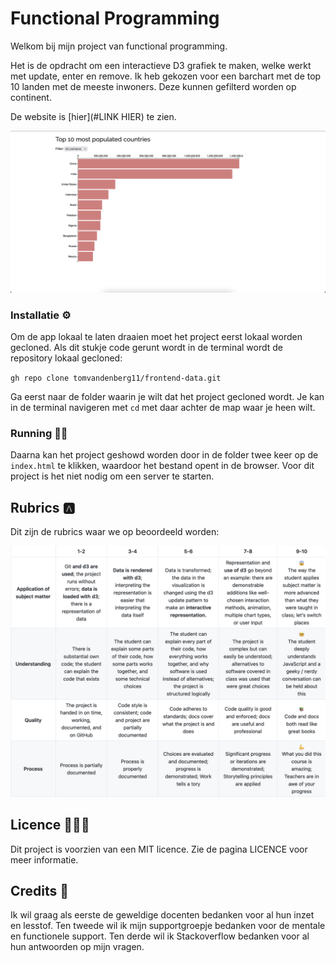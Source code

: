 # Functional Programming

Welkom bij mijn project van functional programming.

Het is de opdracht om een interactieve D3 grafiek te maken, welke werkt met update, enter en remove. Ik heb gekozen voor een barchart met de top 10 landen met de meeste inwoners. Deze kunnen gefilterd worden op continent.

De website is [hier](#LINK HIER) te zien.

![Home](images/yes.png)

### Installatie ⚙️

Om de app lokaal te laten draaien moet het project eerst lokaal worden gecloned.
Als dit stukje code gerunt wordt in de terminal wordt de repository lokaal gecloned:

`gh repo clone tomvandenberg11/frontend-data.git`

Ga eerst naar de folder waarin je wilt dat het project gecloned wordt. Je kan in de terminal navigeren met `cd` met daar achter de map waar je heen wilt.

### Running 🏃🏻
Daarna kan het project geshowd worden door in de folder twee keer op de `index.html` te klikken, waardoor het bestand opent in de browser. Voor dit project is het niet nodig om een server te starten.

## Rubrics 🅰️
Dit zijn de rubrics waar we op beoordeeld worden:

![Rubrics](images/rubrics.png)

## Licence 👨🏻‍⚖️
Dit project is voorzien van een MIT licence. Zie de pagina LICENCE voor meer informatie.

## Credits 📣

Ik wil graag als eerste de geweldige docenten bedanken voor al hun inzet en lesstof. Ten tweede wil ik mijn supportgroepje bedanken voor de mentale en functionele support. Ten derde wil ik Stackoverflow bedanken voor al hun antwoorden op mijn vragen.